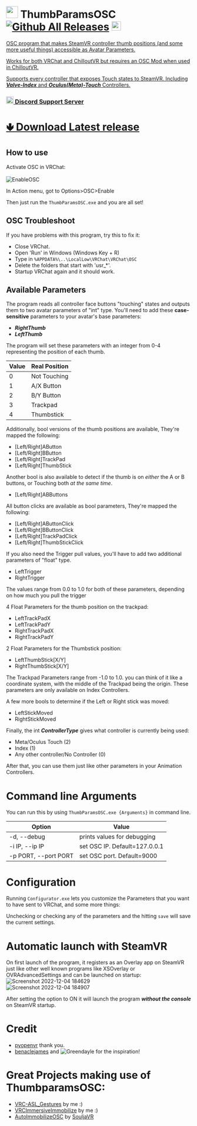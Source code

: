 # <img src="https://github.com/I5UCC/VRCThumbParamsOSC/blob/468e25fb16f03daac756d693656c784094518efb/src/icon.ico" width="32" height="32"> ThumbParamsOSC [![Github All Releases](https://img.shields.io/github/downloads/i5ucc/VRCThumbParamsOSC/total.svg)](https://github.com/I5UCC/VRCThumbParamsOSC/releases/latest) <a href='https://ko-fi.com/i5ucc' target='_blank'><img height='35' style='border:0px;height:25px;' src='https://az743702.vo.msecnd.net/cdn/kofi3.png?v=0' border='0' alt='Buy Me a Coffee at ko-fi.com' />
OSC program that makes SteamVR controller thumb positions (and some more useful things) accessible as Avatar Parameters.

Works for both VRChat and ChilloutVR but requires an OSC Mod when used in ChilloutVR.

Supports every controller that exposes Touch states to SteamVR. Including ***Valve-Index*** and ***Oculus(Meta)-Touch*** Controllers.

### [<img src="https://assets-global.website-files.com/6257adef93867e50d84d30e2/636e0a6ca814282eca7172c6_icon_clyde_white_RGB.svg"  width="20" height="20"> Discord Support Server](https://discord.gg/rqcWHje3hn)

# [🢃 Download Latest release](https://github.com/I5UCC/VRCThumbParamsOSC/releases/latest)

## How to use

Activate OSC in VRChat: <br/><br/>
![EnableOSC](https://user-images.githubusercontent.com/43730681/172059335-db3fd6f9-86ae-4f6a-9542-2a74f47ff826.gif)

In Action menu, got to Options>OSC>Enable <br/>

Then just run the ```ThumbParamsOSC.exe``` and you are all set! <br/>

## OSC Troubleshoot

If you have problems with this program, try this to fix it:
- Close VRChat.
- Open 'Run' in Windows (Windows Key + R)
- Type in `%APPDATA%\..\LocalLow\VRChat\VRChat\OSC`
- Delete the folders that start with 'usr_*'.
- Startup VRChat again and it should work.

## Available Parameters

The program reads all controller face buttons "touching" states and outputs them to two avatar parameters of "int" type.
You'll need to add these **case-sensitive** parameters to your avatar's base parameters:

- ***RightThumb***
- ***LeftThumb***

The program will set these parameters with an integer from 0-4 representing the position of each thumb.

| Value | Real Position |
| ----- | ------------- |
| 0     | Not Touching  |
| 1     | A/X Button      |
| 2     | B/Y Button      |
| 3     | Trackpad      |
| 4     | Thumbstick    |

Additionally, bool versions of the thumb positions are available, They're mapped the following:

- \[Left/Right]AButton
- \[Left/Right]BButton
- \[Left/Right]TrackPad
- \[Left/Right]ThumbStick

Another bool is also available to detect if the thumb is on *either* the A or B buttons, or Touching both *at the same time*.

- \[Left/Right]ABButtons

All button clicks are available as bool parameters, They're mapped the following:

- \[Left/Right]AButtonClick
- \[Left/Right]BButtonClick
- \[Left/Right]TrackPadClick
- \[Left/Right]ThumbStickClick

If you also need the Trigger pull values, you'll have to add two additional parameters of "float" type.

- LeftTrigger
- RightTrigger

The values range from 0.0 to 1.0 for both of these parameters, depending on how much you pull the trigger

4 Float Parameters for the thumb position on the trackpad:
- LeftTrackPadX
- LeftTrackPadY
- RightTrackPadX
- RightTrackPadY

2 Float Parameters for the Thumbstick position:
- LeftThumbStick\[X/Y]
- RightThumbStick\[X/Y]

The Trackpad Parameters range from -1.0 to 1.0. you can think of it like a coordinate system, with the middle of the Trackpad being the origin. These parameters are only available on Index Controllers.

A few more bools to determine if the Left or Right stick was moved:
- LeftStickMoved
- RightStickMoved

Finally, the int ***ControllerType*** gives what controller is currently being used:
- Meta/Oculus Touch (2)
- Index (1)
- Any other controller/No Controller (0)

After that, you can use them just like other parameters in your Animation Controllers.

# Command line Arguments
You can run this by using ```ThumbParamsOSC.exe {Arguments}``` in command line.

| Option | Value |
| ----- | ------------- |
| -d, --debug     | prints values for debugging |
| -i IP, --ip IP    | set OSC IP. Default=127.0.0.1  |
| -p PORT, --port PORT    | set OSC port. Default=9000      |

# Configuration

Running `Configurator.exe` lets you customize the Parameters that you want to have sent to VRChat, and some more things:



Unchecking or checking any of the parameters and the hitting `save` will save the current settings.

# Automatic launch with SteamVR
On first launch of the program, it registers as an Overlay app on SteamVR just like other well known programs like XSOverlay or OVRAdvancedSettings and can be launched on startup:
![Screenshot 2022-12-04 184629](https://user-images.githubusercontent.com/43730681/205506892-0927ed45-69c6-480f-b4b3-bc02d89c151e.png) <br>
![Screenshot 2022-12-04 184907](https://user-images.githubusercontent.com/43730681/205506956-7c397360-e14a-4783-a2c2-e5311749e2d4.png)

After setting the option to ON it will launch the program ***without the console*** on SteamVR startup.

# Credit
- [pyopenvr](https://github.com/cmbruns/pyopenvr) thank you.
- [benaclejames](https://github.com/benaclejames) and ![Greendayle](https://github.com/Greendayle) for the inspiration!

# Great Projects making use of ThumbparamsOSC:
- [VRC-ASL_Gestures](https://github.com/I5UCC/VRC-ASL_Gestures) by me :)
- [VRCImmersiveImmobilize](https://github.com/I5UCC/VRCImmersiveImmobilize) by me :)
- [AutoImmobilizeOSC](https://github.com/SouljaVR/AutoImmobilizeOSC) by [SouljaVR](https://github.com/SouljaVR)
